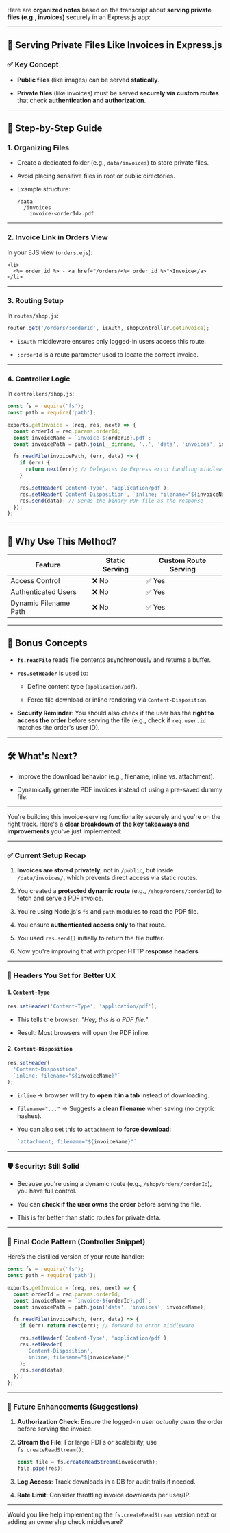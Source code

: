 Here are **organized notes** based on the transcript about **serving private files (e.g., invoices)** securely in an Express.js app:

---

## 🧾 **Serving Private Files Like Invoices in Express.js**

### ✅ **Key Concept**

- **Public files** (like images) can be served **statically**.
    
- **Private files** (like invoices) must be served **securely via custom routes** that check **authentication and authorization**.
    

---

## 📁 Step-by-Step Guide

### 1. **Organizing Files**

- Create a dedicated folder (e.g., `data/invoices`) to store private files.
    
- Avoid placing sensitive files in root or public directories.
    
- Example structure:
    
    ```
    /data
      /invoices
        invoice-<orderId>.pdf
    ```
    

---

### 2. **Invoice Link in Orders View**

In your EJS view (`orders.ejs`):

```ejs
<li>
  <%= order_id %> - <a href="/orders/<%= order_id %>">Invoice</a>
</li>
```

---

### 3. **Routing Setup**

In `routes/shop.js`:

```js
router.get('/orders/:orderId', isAuth, shopController.getInvoice);
```

- `isAuth` middleware ensures only logged-in users access this route.
    
- `:orderId` is a route parameter used to locate the correct invoice.
    

---

### 4. **Controller Logic**

In `controllers/shop.js`:

```js
const fs = require('fs');
const path = require('path');

exports.getInvoice = (req, res, next) => {
  const orderId = req.params.orderId;
  const invoiceName = `invoice-${orderId}.pdf`;
  const invoicePath = path.join(__dirname, '..', 'data', 'invoices', invoiceName);

  fs.readFile(invoicePath, (err, data) => {
    if (err) {
      return next(err); // Delegates to Express error handling middleware
    }

    res.setHeader('Content-Type', 'application/pdf');
    res.setHeader('Content-Disposition', `inline; filename="${invoiceName}"`);
    res.send(data); // Sends the binary PDF file as the response
  });
};
```

---

## 🔐 Why Use This Method?

|Feature|Static Serving|Custom Route Serving|
|---|---|---|
|Access Control|❌ No|✅ Yes|
|Authenticated Users|❌ No|✅ Yes|
|Dynamic Filename Path|❌ No|✅ Yes|

---

## 🧠 Bonus Concepts

- **`fs.readFile`** reads file contents asynchronously and returns a buffer.
    
- **`res.setHeader`** is used to:
    
    - Define content type (`application/pdf`).
        
    - Force file download or inline rendering via `Content-Disposition`.
        
- **Security Reminder**: You should also check if the user has the **right to access the order** before serving the file (e.g., check if `req.user.id` matches the order's user ID).
    

---

## 🛠️ What's Next?

- Improve the download behavior (e.g., filename, inline vs. attachment).
    
- Dynamically generate PDF invoices instead of using a pre-saved dummy file.
    

---

You're building this invoice-serving functionality securely and you're on the right track. Here's a **clear breakdown of the key takeaways and improvements** you've just implemented:

---

### ✅ **Current Setup Recap**

1. **Invoices are stored privately**, not in `/public`, but inside `/data/invoices/`, which prevents direct access via static routes.
    
2. You created a **protected dynamic route** (e.g., `/shop/orders/:orderId`) to fetch and serve a PDF invoice.
    
3. You're using Node.js's `fs` and `path` modules to read the PDF file.
    
4. You ensure **authenticated access only** to that route.
    
5. You used `res.send()` initially to return the file buffer.
    
6. Now you're improving that with proper HTTP **response headers**.
    

---

### 🚀 Headers You Set for Better UX

#### 1. `Content-Type`

```js
res.setHeader('Content-Type', 'application/pdf');
```

- This tells the browser: _"Hey, this is a PDF file."_
    
- Result: Most browsers will open the PDF inline.
    

#### 2. `Content-Disposition`

```js
res.setHeader(
  'Content-Disposition',
  `inline; filename="${invoiceName}"`
);
```

- `inline` → browser will try to **open it in a tab** instead of downloading.
    
- `filename="..."` → Suggests a **clean filename** when saving (no cryptic hashes).
    
- You can also set this to `attachment` to **force download**:
    
    ```js
    `attachment; filename="${invoiceName}"`
    ```
    

---

### 🛡️ Security: Still Solid

- Because you're using a dynamic route (e.g., `/shop/orders/:orderId`), you have full control.
    
- You can **check if the user owns the order** before serving the file.
    
- This is far better than static routes for private data.
    

---

### 🔧 Final Code Pattern (Controller Snippet)

Here’s the distilled version of your route handler:

```js
const fs = require('fs');
const path = require('path');

exports.getInvoice = (req, res, next) => {
  const orderId = req.params.orderId;
  const invoiceName = `invoice-${orderId}.pdf`;
  const invoicePath = path.join('data', 'invoices', invoiceName);

  fs.readFile(invoicePath, (err, data) => {
    if (err) return next(err); // forward to error middleware

    res.setHeader('Content-Type', 'application/pdf');
    res.setHeader(
      'Content-Disposition',
      `inline; filename="${invoiceName}"`
    );
    res.send(data);
  });
};
```

---

### 🧠 Future Enhancements (Suggestions)

1. **Authorization Check**: Ensure the logged-in user _actually owns_ the order before serving the invoice.
    
2. **Stream the File**: For large PDFs or scalability, use `fs.createReadStream()`:
    
    ```js
    const file = fs.createReadStream(invoicePath);
    file.pipe(res);
    ```
    
3. **Log Access**: Track downloads in a DB for audit trails if needed.
    
4. **Rate Limit**: Consider throttling invoice downloads per user/IP.
    

---

Would you like help implementing the `fs.createReadStream` version next or adding an ownership check middleware?